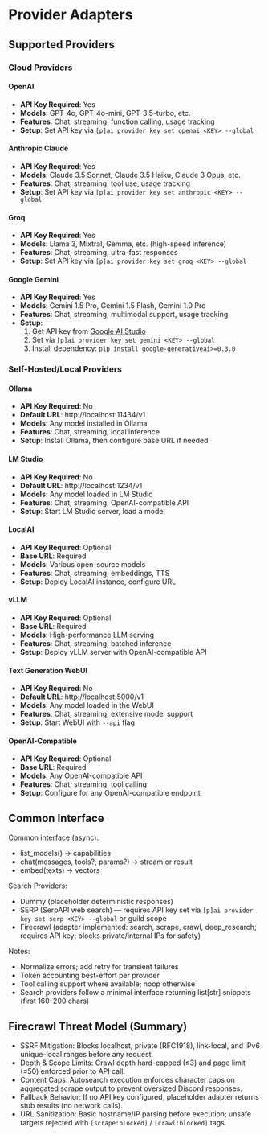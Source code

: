 # Provider Adapters

## Supported Providers

### Cloud Providers

#### OpenAI
- **API Key Required**: Yes
- **Models**: GPT-4o, GPT-4o-mini, GPT-3.5-turbo, etc.
- **Features**: Chat, streaming, function calling, usage tracking
- **Setup**: Set API key via `[p]ai provider key set openai <KEY> --global`

#### Anthropic Claude
- **API Key Required**: Yes  
- **Models**: Claude 3.5 Sonnet, Claude 3.5 Haiku, Claude 3 Opus, etc.
- **Features**: Chat, streaming, tool use, usage tracking
- **Setup**: Set API key via `[p]ai provider key set anthropic <KEY> --global`

#### Groq
- **API Key Required**: Yes
- **Models**: Llama 3, Mixtral, Gemma, etc. (high-speed inference)
- **Features**: Chat, streaming, ultra-fast responses
- **Setup**: Set API key via `[p]ai provider key set groq <KEY> --global`

#### Google Gemini
- **API Key Required**: Yes
- **Models**: Gemini 1.5 Pro, Gemini 1.5 Flash, Gemini 1.0 Pro
- **Features**: Chat, streaming, multimodal support, usage tracking
- **Setup**: 
  1. Get API key from [Google AI Studio](https://makersuite.google.com/app/apikey)
  2. Set via `[p]ai provider key set gemini <KEY> --global`
  3. Install dependency: `pip install google-generativeai>=0.3.0`

### Self-Hosted/Local Providers

#### Ollama
- **API Key Required**: No
- **Default URL**: http://localhost:11434/v1
- **Models**: Any model installed in Ollama
- **Features**: Chat, streaming, local inference
- **Setup**: Install Ollama, then configure base URL if needed

#### LM Studio  
- **API Key Required**: No
- **Default URL**: http://localhost:1234/v1
- **Models**: Any model loaded in LM Studio
- **Features**: Chat, streaming, OpenAI-compatible API
- **Setup**: Start LM Studio server, load a model

#### LocalAI
- **API Key Required**: Optional
- **Base URL**: Required
- **Models**: Various open-source models
- **Features**: Chat, streaming, embeddings, TTS
- **Setup**: Deploy LocalAI instance, configure URL

#### vLLM
- **API Key Required**: Optional
- **Base URL**: Required
- **Models**: High-performance LLM serving
- **Features**: Chat, streaming, batched inference
- **Setup**: Deploy vLLM server with OpenAI-compatible API

#### Text Generation WebUI
- **API Key Required**: No
- **Default URL**: http://localhost:5000/v1
- **Models**: Any model loaded in the WebUI
- **Features**: Chat, streaming, extensive model support
- **Setup**: Start WebUI with `--api` flag

#### OpenAI-Compatible
- **API Key Required**: Optional
- **Base URL**: Required
- **Models**: Any OpenAI-compatible API
- **Features**: Chat, streaming, tool calling
- **Setup**: Configure for any OpenAI-compatible endpoint

## Common Interface

Common interface (async):

- list_models() -> capabilities
- chat(messages, tools?, params?) -> stream or result
- embed(texts) -> vectors

Search Providers:

- Dummy (placeholder deterministic responses)
- SERP (SerpAPI web search) — requires API key set via `[p]ai provider key set serp <KEY> --global` or guild scope
- Firecrawl (adapter implemented: search, scrape, crawl, deep_research; requires API key; blocks private/internal IPs for safety)

Notes:

- Normalize errors; add retry for transient failures
- Token accounting best-effort per provider
- Tool calling support where available; noop otherwise
- Search providers follow a minimal interface returning list[str] snippets (first 160–200 chars)

## Firecrawl Threat Model (Summary)

- SSRF Mitigation: Blocks localhost, private (RFC1918), link-local, and IPv6 unique-local ranges before any request.
- Depth & Scope Limits: Crawl depth hard-capped (≤3) and page limit (≤50) enforced prior to API call.
- Content Caps: Autosearch execution enforces character caps on aggregated scrape output to prevent oversized Discord responses.
- Fallback Behavior: If no API key configured, placeholder adapter returns stub results (no network calls).
- URL Sanitization: Basic hostname/IP parsing before execution; unsafe targets rejected with `[scrape:blocked]` / `[crawl:blocked]` tags.
